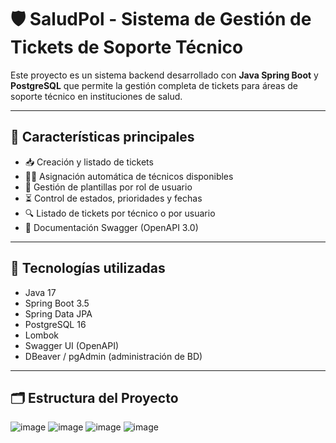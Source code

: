 # 🛡️ SaludPol - Sistema de Gestión de Tickets de Soporte Técnico

Este proyecto es un sistema backend desarrollado con **Java Spring Boot** y **PostgreSQL** que permite la gestión completa de tickets para áreas de soporte técnico en instituciones de salud.

---

## 🚀 Características principales

- 📥 Creación y listado de tickets
- 👨‍🔧 Asignación automática de técnicos disponibles
- 📂 Gestión de plantillas por rol de usuario
- ⏳ Control de estados, prioridades y fechas
- 🔍 Listado de tickets por técnico o por usuario
- 📄 Documentación Swagger (OpenAPI 3.0)

---

## 🧰 Tecnologías utilizadas

- Java 17
- Spring Boot 3.5
- Spring Data JPA
- PostgreSQL 16
- Lombok
- Swagger UI (OpenAPI)
- DBeaver / pgAdmin (administración de BD)

---

## 🗂️ Estructura del Proyecto

![image](https://github.com/user-attachments/assets/13910407-0697-40e4-8a07-544b734ee604)
![image](https://github.com/user-attachments/assets/8513172b-49f2-461e-b2b2-e7040f56dfff)
![image](https://github.com/user-attachments/assets/642f6c67-ab7b-40b1-9c08-35ab95b62877)
![image](https://github.com/user-attachments/assets/e9a69337-5b21-42f2-8b3a-79afd0bedcfe)

